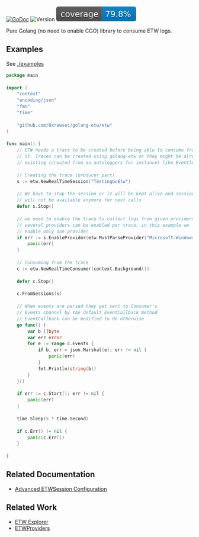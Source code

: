 [![GoDoc](https://pkg.go.dev/badge/github.com/0xrawsec/golang-etw)](https://pkg.go.dev/github.com/0xrawsec/golang-etw/etw?GOOS=windows)
![Version](https://img.shields.io/github/v/tag/0xrawsec/golang-etw?label=version)
[![Coverage](https://raw.githubusercontent.com/0xrawsec/golang-etw/master/.github/coverage/badge.svg)](https://raw.githubusercontent.com/0xrawsec/golang-etw/master/.github/coverage/coverage.txt)

Pure Golang (no need to enable CGO) library to consume ETW logs.

## Examples

See [./examples](./examples)

```go
package main

import (
	"context"
	"encoding/json"
	"fmt"
	"time"

	"github.com/0xrawsec/golang-etw/etw"
)

func main() {
	// ETW needs a trace to be created before being able to consume from
	// it. Traces can be created using golang-etw or they might be already
	// existing (created from an autologgers for instance) like Eventlog-Security.

	// Creating the trace (producer part)
	s := etw.NewRealTimeSession("TestingGoEtw")

	// We have to stop the session or it will be kept alive and session name
	// will not be available anymore for next calls
	defer s.Stop()

	// we need to enable the trace to collect logs from given providers
	// several providers can be enabled per trace, in this example we
	// enable only one provider
	if err := s.EnableProvider(etw.MustParseProvider("Microsoft-Windows-Kernel-File")); err != nil {
		panic(err)
	}

	// Consuming from the trace
	c := etw.NewRealTimeConsumer(context.Background())

	defer c.Stop()

	c.FromSessions(s)

	// When events are parsed they get sent to Consumer's
	// Events channel by the default EventCallback method
	// EventCallback can be modified to do otherwise
	go func() {
		var b []byte
		var err error
		for e := range c.Events {
			if b, err = json.Marshal(e); err != nil {
				panic(err)
			}
			fmt.Println(string(b))
		}
	}()

	if err := c.Start(); err != nil {
		panic(err)
	}

	time.Sleep(5 * time.Second)

	if c.Err() != nil {
		panic(c.Err())
	}

}
```

## Related Documentation

- [Advanced ETWSession Configuration](https://docs.microsoft.com/en-us/message-analyzer/specifying-advanced-etw-session-configuration-settings)

## Related Work

- [ETW Explorer](https://github.com/zodiacon/EtwExplorer)
- [ETWProviders](https://github.com/repnz/etw-providers-docs)
